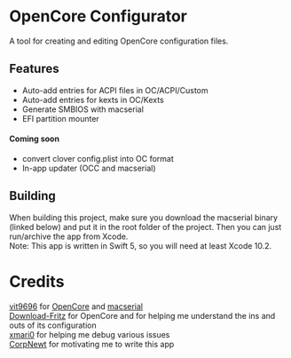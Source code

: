 # OpenCore Configurator
A tool for creating and editing OpenCore configuration files. 

## Features

* Auto-add entries for ACPI files in OC/ACPI/Custom
* Auto-add entries for kexts in OC/Kexts
* Generate SMBIOS with macserial
* EFI partition mounter

#### Coming soon
* convert clover config.plist into OC format
* In-app updater (OCC and macserial)

## Building
When building this project, make sure you download the macserial binary (linked below) and put it in the root folder of the project. Then you can just run/archive the app from Xcode.  
Note: This app is written in Swift 5, so you will need at least Xcode 10.2.

# Credits
[vit9696](https://github.com/vit9696) for [OpenCore](https://github.com/acidanthera/OpenCorePkg) and [macserial](https://github.com/acidanthera/MacInfoPkg)  
[Download-Fritz](https://github.com/Download-Fritz) for OpenCore and for helping me understand the ins and outs of its configuration  
[xmari0](https://github.com/xmari0) for helping me debug various issues  
[CorpNewt](https://github.com/CorpNewt) for motivating me to write this app
